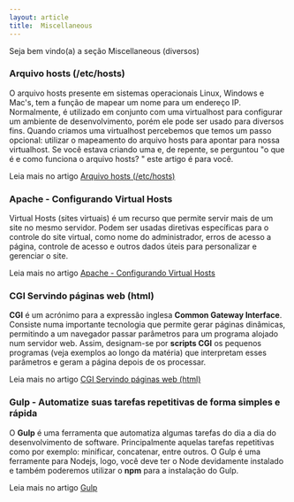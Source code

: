 ```yaml
---
layout: article
title:  Miscellaneous
---
```


Seja bem vindo(a) a seção Miscellaneous (diversos)
   

### Arquivo hosts (/etc/hosts)

O arquivo hosts presente em sistemas operacionais Linux, Windows e Mac's, tem a função de mapear um nome para um 
endereço IP. Normalmente, é utilizado em conjunto com uma virtualhost para configurar um ambiente de desenvolvimento, 
porém ele pode ser usado para diversos fins. Quando criamos uma virtualhost percebemos que temos um passo opcional: 
utilizar o mapeamento do arquivo hosts para apontar para nossa virtualhost. Se você estava criando uma e, de 
repente, se perguntou "o que é e como funciona o arquivo hosts? " este artigo é para você.

Leia mais no artigo [Arquivo hosts (/etc/hosts)](/misc/arquivo-hosts/)


### Apache - Configurando Virtual Hosts

Virtual Hosts (sites virtuais) é um recurso que permite servir mais de um site no mesmo servidor. Podem ser usadas 
diretivas específicas para o controle do site virtual, como nome do administrador, erros de acesso a página, controle de
acesso e outros dados úteis para personalizar e gerenciar o site.

Leia mais no artigo [Apache - Configurando Virtual Hosts](/misc/apache-virtual-host/)


### CGI Servindo páginas web (html)

__CGI__ é um acrónimo para a expressão inglesa __Common Gateway Interface__. Consiste numa importante tecnologia que 
permite gerar páginas dinâmicas, permitindo a um navegador passar parâmetros para um programa alojado num servidor web.
Assim, designam-se por __scripts CGI__ os pequenos programas (veja exemplos ao longo da matéria) que interpretam esses
parâmetros e geram a página depois de os processar.

Leia mais no artigo [CGI Servindo páginas web (html)](/misc/cgi-common-gateway-interface/)


### Gulp - Automatize suas tarefas repetitivas de forma simples e rápida

O __Gulp__ é uma ferramenta que automatiza algumas tarefas do dia a dia do desenvolvimento de software. Principalmente
aquelas tarefas repetitivas como por exemplo: minificar, concatenar, entre outros. O Gulp é uma ferramente para Nodejs, 
logo, você deve ter o Node devidamente instalado e também poderemos utilizar o __npm__ para a instalação do Gulp.

Leia mais no artigo [Gulp](/misc/gulp/)


<!--
<div class="list-group">
    <a href="/misc/apache-virtual-host/" class="list-group-item">Apache - Configurando Virtual Hosts</a>
    <a href="/misc/arquivo-hosts/" class="list-group-item">Arquivo hosts (/etc/hosts)</a>
    <a href="/misc/cgi-common-gateway-interface/" class="list-group-item">CGI Servindo páginas web (html)</a>
</div>
-->